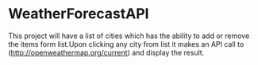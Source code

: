 # WeatherForecastAPI
This project will have a list of cities which has the ability to add or remove the items form list.Upon clicking any city from list it makes an API call to (http://openweathermap.org/current) and display the result.
